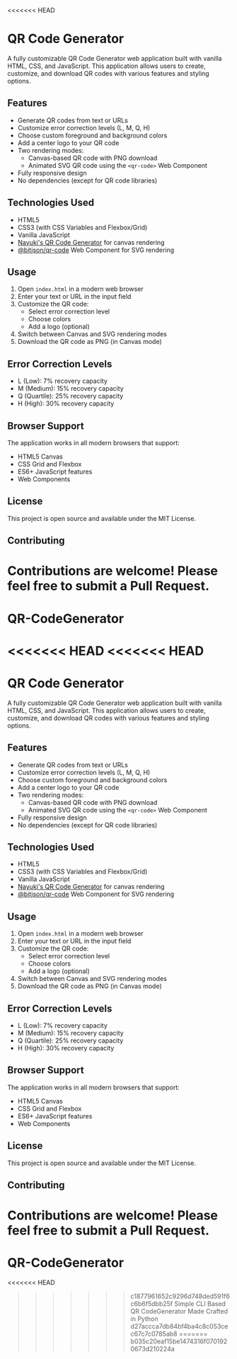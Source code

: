 <<<<<<< HEAD
# QR Code Generator

A fully customizable QR Code Generator web application built with vanilla HTML, CSS, and JavaScript. This application allows users to create, customize, and download QR codes with various features and styling options.

## Features

- Generate QR codes from text or URLs
- Customize error correction levels (L, M, Q, H)
- Choose custom foreground and background colors
- Add a center logo to your QR code
- Two rendering modes:
  - Canvas-based QR code with PNG download
  - Animated SVG QR code using the `<qr-code>` Web Component
- Fully responsive design
- No dependencies (except for QR code libraries)

## Technologies Used

- HTML5
- CSS3 (with CSS Variables and Flexbox/Grid)
- Vanilla JavaScript
- [Nayuki's QR Code Generator](https://github.com/nayuki/QR-Code-generator) for canvas rendering
- [@bitjson/qr-code](https://github.com/bitjson/qr-code) Web Component for SVG rendering

## Usage

1. Open `index.html` in a modern web browser
2. Enter your text or URL in the input field
3. Customize the QR code:
   - Select error correction level
   - Choose colors
   - Add a logo (optional)
4. Switch between Canvas and SVG rendering modes
5. Download the QR code as PNG (in Canvas mode)

## Error Correction Levels

- L (Low): 7% recovery capacity
- M (Medium): 15% recovery capacity
- Q (Quartile): 25% recovery capacity
- H (High): 30% recovery capacity

## Browser Support

The application works in all modern browsers that support:
- HTML5 Canvas
- CSS Grid and Flexbox
- ES6+ JavaScript features
- Web Components

## License

This project is open source and available under the MIT License.

## Contributing

Contributions are welcome! Please feel free to submit a Pull Request. 
=======
# QR-CodeGenerator
<<<<<<< HEAD
<<<<<<< HEAD
=======
# QR Code Generator

A fully customizable QR Code Generator web application built with vanilla HTML, CSS, and JavaScript. This application allows users to create, customize, and download QR codes with various features and styling options.

## Features

- Generate QR codes from text or URLs
- Customize error correction levels (L, M, Q, H)
- Choose custom foreground and background colors
- Add a center logo to your QR code
- Two rendering modes:
  - Canvas-based QR code with PNG download
  - Animated SVG QR code using the `<qr-code>` Web Component
- Fully responsive design
- No dependencies (except for QR code libraries)

## Technologies Used

- HTML5
- CSS3 (with CSS Variables and Flexbox/Grid)
- Vanilla JavaScript
- [Nayuki's QR Code Generator](https://github.com/nayuki/QR-Code-generator) for canvas rendering
- [@bitjson/qr-code](https://github.com/bitjson/qr-code) Web Component for SVG rendering

## Usage

1. Open `index.html` in a modern web browser
2. Enter your text or URL in the input field
3. Customize the QR code:
   - Select error correction level
   - Choose colors
   - Add a logo (optional)
4. Switch between Canvas and SVG rendering modes
5. Download the QR code as PNG (in Canvas mode)

## Error Correction Levels

- L (Low): 7% recovery capacity
- M (Medium): 15% recovery capacity
- Q (Quartile): 25% recovery capacity
- H (High): 30% recovery capacity

## Browser Support

The application works in all modern browsers that support:
- HTML5 Canvas
- CSS Grid and Flexbox
- ES6+ JavaScript features
- Web Components

## License

This project is open source and available under the MIT License.

## Contributing

Contributions are welcome! Please feel free to submit a Pull Request. 
=======
# QR-CodeGenerator
<<<<<<< HEAD
>>>>>>> c1877961652c9296d748ded591f6c6b6f5dbb25f
Simple CLI Based QR CodeGenerator Made Crafted in Python
>>>>>>> d27accca7db84bf4ba4c8c053cec67c7c0785ab8
=======
>>>>>>> b035c20eaf15be1474316f0701920673d210224a
